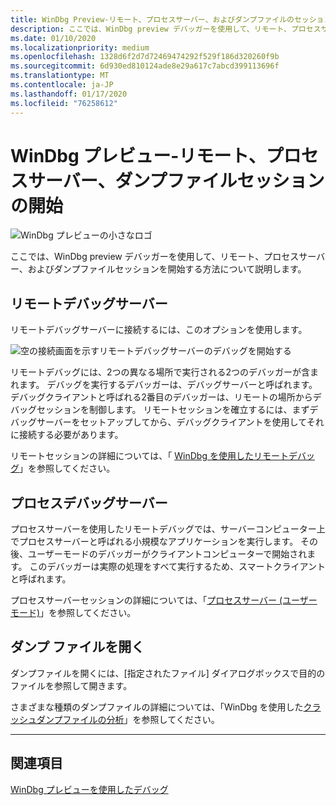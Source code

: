 ```yaml
---
title: WinDbg Preview-リモート、プロセスサーバー、およびダンプファイルのセッション
description: ここでは、WinDbg preview デバッガーを使用して、リモート、プロセスサーバー、およびダンプファイルセッションを開始する方法について説明します。
ms.date: 01/10/2020
ms.localizationpriority: medium
ms.openlocfilehash: 1328d6f2d7d72469474292f529f186d320260f9b
ms.sourcegitcommit: 6d930ed810124ade8e29a617c7abcd399113696f
ms.translationtype: MT
ms.contentlocale: ja-JP
ms.lasthandoff: 01/17/2020
ms.locfileid: "76258612"
---
```

# <a name="windbg-preview---start-a-remote-process-server-and-dump-file-session"></a>WinDbg プレビュー-リモート、プロセスサーバー、ダンプファイルセッションの開始

![WinDbg プレビューの小さなロゴ](images/windbgx-preview-logo.png)

ここでは、WinDbg preview デバッガーを使用して、リモート、プロセスサーバー、およびダンプファイルセッションを開始する方法について説明します。

## <a name="remote-debug-server"></a>リモートデバッグサーバー

リモートデバッグサーバーに接続するには、このオプションを使用します。

![空の接続画面を示すリモートデバッグサーバーのデバッグを開始する](images/windbgx-remote-session.png)

リモートデバッグには、2つの異なる場所で実行される2つのデバッガーが含まれます。 デバッグを実行するデバッガーは、デバッグサーバーと呼ばれます。 デバッグクライアントと呼ばれる2番目のデバッガーは、リモートの場所からデバッグセッションを制御します。 リモートセッションを確立するには、まずデバッグサーバーをセットアップしてから、デバッグクライアントを使用してそれに接続する必要があります。

リモートセッションの詳細については、「 [WinDbg を使用したリモートデバッグ](remode-debugging-using-windbg.md)」を参照してください。

## <a name="process-debug-server"></a>プロセスデバッグサーバー

プロセスサーバーを使用したリモートデバッグでは、サーバーコンピューター上でプロセスサーバーと呼ばれる小規模なアプリケーションを実行します。 その後、ユーザーモードのデバッガーがクライアントコンピューターで開始されます。 このデバッガーは実際の処理をすべて実行するため、スマートクライアントと呼ばれます。

プロセスサーバーセッションの詳細については、「[プロセスサーバー (ユーザーモード)](process-servers--user-mode-.md)」を参照してください。

## <a name="open-a-dump-file"></a>ダンプ ファイルを開く

ダンプファイルを開くには、[指定されたファイル] ダイアログボックスで目的のファイルを参照して開きます。

さまざまな種類のダンプファイルの詳細については、「WinDbg を使用した[クラッシュダンプファイルの分析](crash-dump-files.md)」を参照してください。

---

## <a name="see-also"></a>関連項目

[WinDbg プレビューを使用したデバッグ](debugging-using-windbg-preview.md)
